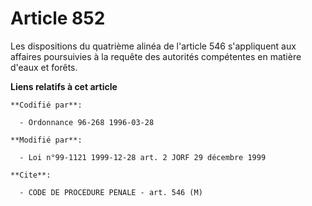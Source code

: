 # Article 852

Les dispositions du quatrième alinéa de l'article 546 s'appliquent aux affaires poursuivies à la requête des autorités
compétentes en matière d'eaux et forêts.

**Liens relatifs à cet article**

	**Codifié par**:

	  - Ordonnance 96-268 1996-03-28

	**Modifié par**:

	  - Loi n°99-1121 1999-12-28 art. 2 JORF 29 décembre 1999

	**Cite**:

	  - CODE DE PROCEDURE PENALE - art. 546 (M)
